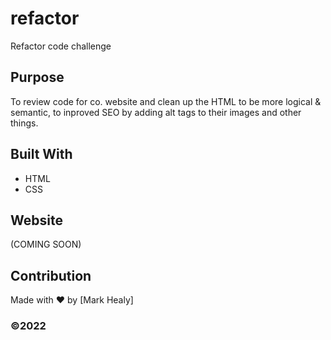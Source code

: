 # refactor
Refactor code challenge


## Purpose
To review code for co. website and clean up the HTML to be more logical & semantic, to inproved SEO by adding alt tags to their images and other things.

## Built With
* HTML
* CSS

## Website
(COMING SOON)

## Contribution
Made with ❤️ by [Mark Healy]

### ©️2022 
